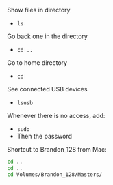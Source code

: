 Show files in directory
- `ls`

Go back one in the directory
- `cd ..`

Go to home directory
- `cd`

See connected USB devices
- `lsusb`

Whenever there is no access, add:
- `sudo`
- Then the password

Shortcut to Brandon_128 from Mac:

```bash
cd ..
cd ..
cd Volumes/Brandon_128/Masters/
```